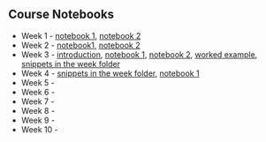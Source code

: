 ## Course Notebooks

- Week 1 - [notebook 1](https://github.com/tisimpson/pbi/blob/main/notebooks/week1_practical_introduction.ipynb), [notebook 2](https://github.com/tisimpson/pbi/blob/main/notebooks/week1_example_notebook.ipynb)
- Week 2 - [notebook1](https://github.com/tisimpson/pbi/blob/main/notebooks/week2/week2_lecture4_introduction.ipynb), [notebook 2](https://github.com/tisimpson/pbi/blob/main/notebooks/week2/week2_lecture4_notebook.ipynb)
- Week 3 - [introduction](https://github.com/tisimpson/pbi/blob/main/notebooks/week3/week3_lecture6_introduction.ipynb), [notebook 1](https://github.com/tisimpson/pbi/blob/main/notebooks/week3/week3_lecture6_notebook1.ipynb), [notebook 2](https://github.com/tisimpson/pbi/blob/main/notebooks/week3/week3_lecture6_notebook2.ipynb), [worked example](https://github.com/tisimpson/pbi/blob/main/notebooks/week3/week3_lecture6_notebook2_workedexample.ipynb), [snippets in the week folder](https://github.com/tisimpson/pbi/tree/main/notebooks/week3)
- Week 4 - [snippets in the week folder](https://github.com/tisimpson/pbi/tree/main/notebooks/week4), [notebook 1](https://github.com/tisimpson/pbi/blob/main/notebooks/week4/week4_lecture8_notebook1.ipynb)
- Week 5 -
- Week 6 -
- Week 7 -
- Week 8 -
- Week 9 -
- Week 10 -
